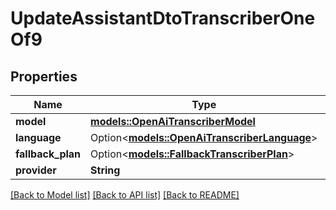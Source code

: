 # UpdateAssistantDtoTranscriberOneOf9

## Properties

Name | Type | Description | Notes
------------ | ------------- | ------------- | -------------
**model** | [**models::OpenAiTranscriberModel**](OpenAiTranscriberModel.md) |  | 
**language** | Option<[**models::OpenAiTranscriberLanguage**](OpenAiTranscriberLanguage.md)> |  | [optional]
**fallback_plan** | Option<[**models::FallbackTranscriberPlan**](FallbackTranscriberPlan.md)> |  | [optional]
**provider** | **String** |  | 

[[Back to Model list]](../README.md#documentation-for-models) [[Back to API list]](../README.md#documentation-for-api-endpoints) [[Back to README]](../README.md)


